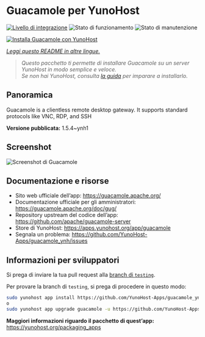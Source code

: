 <!--
N.B.: Questo README è stato automaticamente generato da <https://github.com/YunoHost/apps/tree/master/tools/readme_generator>
NON DEVE essere modificato manualmente.
-->

# Guacamole per YunoHost

[![Livello di integrazione](https://dash.yunohost.org/integration/guacamole.svg)](https://dash.yunohost.org/appci/app/guacamole) ![Stato di funzionamento](https://ci-apps.yunohost.org/ci/badges/guacamole.status.svg) ![Stato di manutenzione](https://ci-apps.yunohost.org/ci/badges/guacamole.maintain.svg)

[![Installa Guacamole con YunoHost](https://install-app.yunohost.org/install-with-yunohost.svg)](https://install-app.yunohost.org/?app=guacamole)

*[Leggi questo README in altre lingue.](./ALL_README.md)*

> *Questo pacchetto ti permette di installare Guacamole su un server YunoHost in modo semplice e veloce.*  
> *Se non hai YunoHost, consulta [la guida](https://yunohost.org/install) per imparare a installarlo.*

## Panoramica

Guacamole is a clientless remote desktop gateway. It supports standard protocols like VNC, RDP, and SSH

**Versione pubblicata:** 1.5.4~ynh1

## Screenshot

![Screenshot di Guacamole](./doc/screenshots/screenshot1.jpg)

## Documentazione e risorse

- Sito web ufficiale dell’app: <https://guacamole.apache.org/>
- Documentazione ufficiale per gli amministratori: <https://guacamole.apache.org/doc/gug/>
- Repository upstream del codice dell’app: <https://github.com/apache/guacamole-server>
- Store di YunoHost: <https://apps.yunohost.org/app/guacamole>
- Segnala un problema: <https://github.com/YunoHost-Apps/guacamole_ynh/issues>

## Informazioni per sviluppatori

Si prega di inviare la tua pull request alla [branch di `testing`](https://github.com/YunoHost-Apps/guacamole_ynh/tree/testing).

Per provare la branch di `testing`, si prega di procedere in questo modo:

```bash
sudo yunohost app install https://github.com/YunoHost-Apps/guacamole_ynh/tree/testing --debug
o
sudo yunohost app upgrade guacamole -u https://github.com/YunoHost-Apps/guacamole_ynh/tree/testing --debug
```

**Maggiori informazioni riguardo il pacchetto di quest’app:** <https://yunohost.org/packaging_apps>
